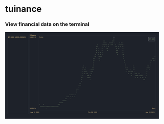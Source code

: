 # tuinance

### View financial data on the terminal

![Preview](media/preview.png?raw=true "Preview")

